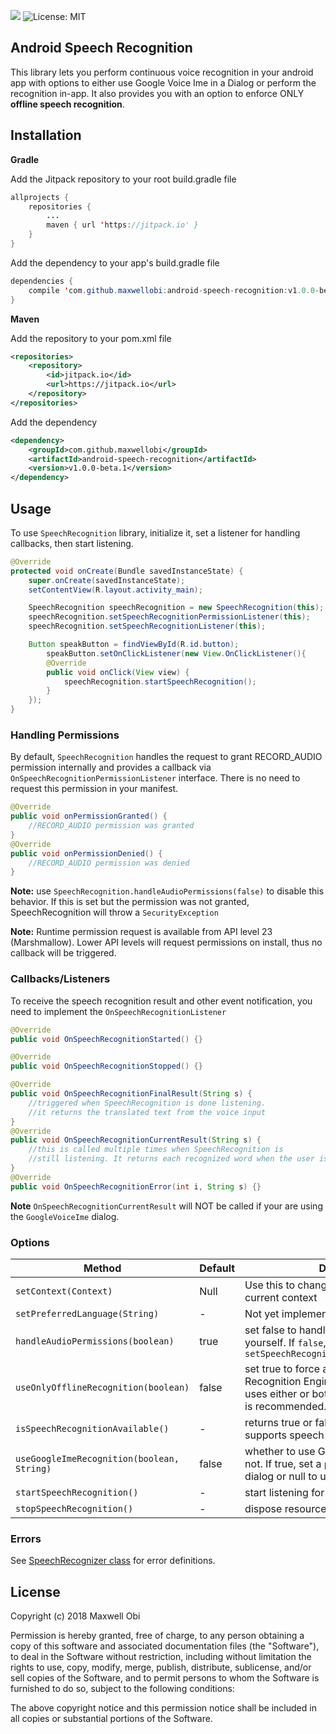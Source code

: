  ![](https://jitpack.io/v/maxwellobi/Android-Speech-Recognition.svg)
 ![License: MIT](https://img.shields.io/badge/License-MIT-yellow.svg)
 
## Android Speech Recognition
This library lets you perform continuous voice recognition in your android app with options to either use Google Voice Ime in a Dialog or perform the recognition in-app. It also provides you with an option to enforce ONLY **offline speech recognition**.

## Installation
**Gradle** 

Add the Jitpack repository to your root build.gradle file
```java
allprojects {
	repositories {
		...
		maven { url 'https://jitpack.io' }
	}
}
```
Add the dependency to your app's build.gradle file
```java
dependencies {
	compile 'com.github.maxwellobi:android-speech-recognition:v1.0.0-beta.1'
}
```
**Maven** 

Add the repository to your pom.xml file
```xml
<repositories>
	<repository>
	    <id>jitpack.io</id>
	    <url>https://jitpack.io</url>
	</repository>
</repositories>
```
Add the dependency
```xml 
<dependency>
    <groupId>com.github.maxwellobi</groupId>
    <artifactId>android-speech-recognition</artifactId>
    <version>v1.0.0-beta.1</version>
</dependency>
```
## Usage

To use `SpeechRecognition` library, initialize it, set a listener for handling callbacks, then start listening. 
```java
@Override
protected void onCreate(Bundle savedInstanceState) {
	super.onCreate(savedInstanceState);
	setContentView(R.layout.activity_main);

	SpeechRecognition speechRecognition = new SpeechRecognition(this);
	speechRecognition.setSpeechRecognitionPermissionListener(this);
	speechRecognition.setSpeechRecognitionListener(this);

	Button speakButton = findViewById(R.id.button);
    	speakButton.setOnClickListener(new View.OnClickListener(){
	    @Override
	    public void onClick(View view) {
		    speechRecognition.startSpeechRecognition();   
	    }
	});
}
``` 
### **Handling Permissions**
 By default, `SpeechRecognition` handles the request to grant RECORD_AUDIO permission internally and provides a callback via `OnSpeechRecognitionPermissionListener` interface. There is no need to request this permission in your manifest.

```java
@Override
public void onPermissionGranted() {
	//RECORD_AUDIO permission was granted
}
@Override
public void onPermissionDenied() {
	//RECORD_AUDIO permission was denied
}
```
**Note:** use `SpeechRecognition.handleAudioPermissions(false)` to disable this behavior. If this is set but the permission was not granted, SpeechRecognition will throw a `SecurityException`

**Note:** Runtime permission request is available from API level 23 (Marshmallow). Lower API levels will request permissions on install, thus no callback will be triggered.

### Callbacks/Listeners
To receive the speech recognition result and other event notification, you need to implement the `OnSpeechRecognitionListener`
```java
@Override
public void OnSpeechRecognitionStarted() {}

@Override
public void OnSpeechRecognitionStopped() {}

@Override
public void OnSpeechRecognitionFinalResult(String s) {
	//triggered when SpeechRecognition is done listening.
	//it returns the translated text from the voice input
}
@Override
public void OnSpeechRecognitionCurrentResult(String s) {
	//this is called multiple times when SpeechRecognition is
	//still listening. It returns each recognized word when the user is still speaking
}
@Override
public void OnSpeechRecognitionError(int i, String s) {}
```

**Note** `OnSpeechRecognitionCurrentResult` will NOT be called if your are using the `GoogleVoiceIme` dialog.

### Options

| Method	| Default |	Description   |
|-----------|---------|---------------|
| `setContext(Context)` | Null | Use this to change `SpeechRecognition` current context|
|`setPreferredLanguage(String)`	|-	| Not yet implemented	|
|`handleAudioPermissions(boolean)` | true | set false to handle audio permissions yourself. If `false`, then no need to `setSpeechRecognitionPermissionListener()` |
| `useOnlyOfflineRecognition(boolean)` | false | set true to force android to use its Offline Recognition Engine. By default, android uses either or both online and offline. `false` is recommended. |
| `isSpeechRecognitionAvailable()` | - | returns true or false whether the device supports speech recognition or not |
| `useGoogleImeRecognition(boolean, String)` | false | whether to use GoogleVoiceIme Dialog or not. If true, set a `prompt` to display on the dialog or null to use default. |
| `startSpeechRecognition()` | - | start listening for voice input |
| `stopSpeechRecognition()` | - | dispose resources |

### Errors
See [SpeechRecognizer class](https://developer.android.com/reference/android/speech/SpeechRecognizer.html) for error definitions.


## License

Copyright (c) 2018 Maxwell Obi

Permission is hereby granted, free of charge, to any person obtaining a copy
of this software and associated documentation files (the "Software"), to deal
in the Software without restriction, including without limitation the rights
to use, copy, modify, merge, publish, distribute, sublicense, and/or sell
copies of the Software, and to permit persons to whom the Software is
furnished to do so, subject to the following conditions:

The above copyright notice and this permission notice shall be included in all
copies or substantial portions of the Software.
